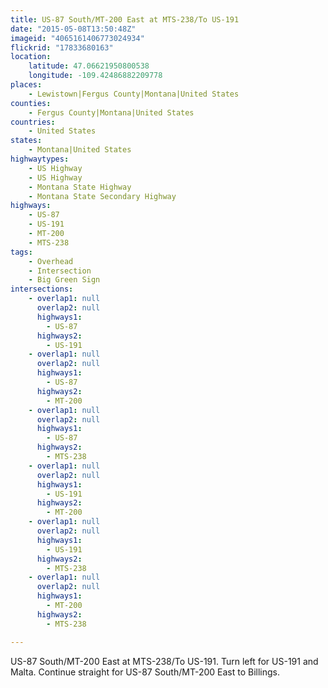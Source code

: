```yaml
---
title: US-87 South/MT-200 East at MTS-238/To US-191
date: "2015-05-08T13:50:48Z"
imageid: "4065161406773024934"
flickrid: "17833680163"
location:
    latitude: 47.06621950800538
    longitude: -109.42486882209778
places:
    - Lewistown|Fergus County|Montana|United States
counties:
    - Fergus County|Montana|United States
countries:
    - United States
states:
    - Montana|United States
highwaytypes:
    - US Highway
    - US Highway
    - Montana State Highway
    - Montana State Secondary Highway
highways:
    - US-87
    - US-191
    - MT-200
    - MTS-238
tags:
    - Overhead
    - Intersection
    - Big Green Sign
intersections:
    - overlap1: null
      overlap2: null
      highways1:
        - US-87
      highways2:
        - US-191
    - overlap1: null
      overlap2: null
      highways1:
        - US-87
      highways2:
        - MT-200
    - overlap1: null
      overlap2: null
      highways1:
        - US-87
      highways2:
        - MTS-238
    - overlap1: null
      overlap2: null
      highways1:
        - US-191
      highways2:
        - MT-200
    - overlap1: null
      overlap2: null
      highways1:
        - US-191
      highways2:
        - MTS-238
    - overlap1: null
      overlap2: null
      highways1:
        - MT-200
      highways2:
        - MTS-238

---
```

US-87 South/MT-200 East at MTS-238/To US-191.  Turn left for US-191 and Malta.  Continue straight for US-87 South/MT-200 East to Billings.